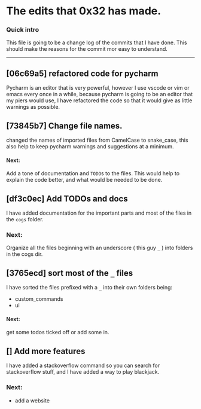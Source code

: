 # The edits that 0x32 has made.

### Quick intro

This file is going to be a change log of the commits that I have done. This should make the reasons for the commit mor easy to understand.

---

## [06c69a5] refactored code for pycharm

Pycharm is an editor that is very powerful, however I use vscode or vim or emacs every once in a while, because pycharm is going to be an editor that my piers would use, I have refactored the code so that it would give as little warnings as possible.

## [73845b7] Change file names.

changed the names of imported files from CamelCase to snake_case, this also help to keep pycharm warnings and suggestions at a minimum.

#### Next:

Add a tone of documentation and `TODO`s to the files. This would help to explain the code better, and what would be needed to be done.

## [df3c0ec] Add TODOs and docs

I have added documentation for the important parts and most of the files in the `cogs` folder.

### Next:

Organize all the files beginning with an underscore ( this guy `_` ) into folders in the cogs dir.

## [3765ecd] sort most of the `_` files

I have sorted the files prefixed with a `_` into their own folders being:

- custom_commands
- ui

#### Next:

get some todos ticked off or add some in.

## [] Add more features

I have added a stackoverflow command so you can search for stackoverflow stuff, and I have added a way to play blackjack.

### Next:

- add a website
